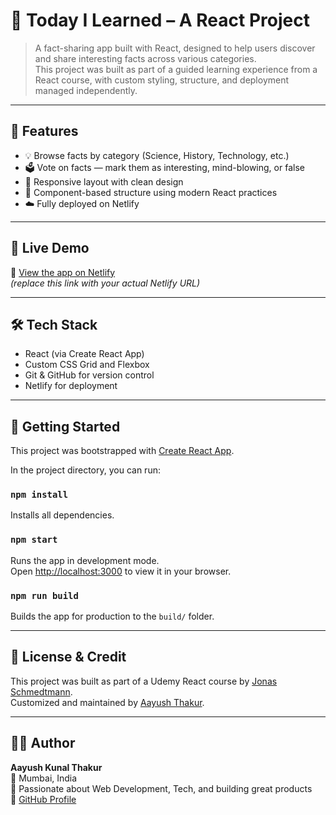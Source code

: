 # 🧠 Today I Learned – A React Project

> A fact-sharing app built with React, designed to help users discover and share interesting facts across various categories.  
> This project was built as part of a guided learning experience from a React course, with custom styling, structure, and deployment managed independently.

---

## 🌟 Features

- 💡 Browse facts by category (Science, History, Technology, etc.)
- 🗳️ Vote on facts — mark them as interesting, mind-blowing, or false
- 🎯 Responsive layout with clean design
- 🧩 Component-based structure using modern React practices
- ☁️ Fully deployed on Netlify

---

## 🚀 Live Demo

🔗 [View the app on Netlify](https://your-netlify-site.netlify.app)  
_(replace this link with your actual Netlify URL)_

---

## 🛠️ Tech Stack

- React (via Create React App)
- Custom CSS Grid and Flexbox
- Git & GitHub for version control
- Netlify for deployment

---

## 🧠 Getting Started

This project was bootstrapped with [Create React App](https://github.com/facebook/create-react-app).

In the project directory, you can run:

### `npm install`

Installs all dependencies.

### `npm start`

Runs the app in development mode.  
Open [http://localhost:3000](http://localhost:3000) to view it in your browser.

### `npm run build`

Builds the app for production to the `build/` folder.

---

## 📄 License & Credit

This project was built as part of a Udemy React course by [Jonas Schmedtmann](https://www.udemy.com/user/jonasschmedtmann/).  
Customized and maintained by [Aayush Thakur](https://github.com/AayushKThakur).

---

## 🧑‍💻 Author

**Aayush Kunal Thakur**  
📍 Mumbai, India  
🚀 Passionate about Web Development, Tech, and building great products  
🔗 [GitHub Profile](https://github.com/AayushKThakur)
